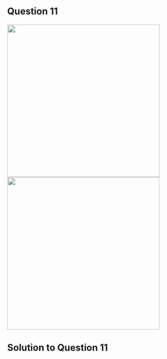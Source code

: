 ## Question 11

<img src = "https://github.com/user-attachments/assets/ab9884fd-5ba2-44ff-b554-0a68cab94d1c" width = "350">

<img src = "https://github.com/user-attachments/assets/c0b07e44-76c0-4126-9de2-5c543f857aab" width = "350">

## Solution to Question 11
